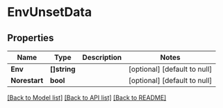 # EnvUnsetData

## Properties
Name | Type | Description | Notes
------------ | ------------- | ------------- | -------------
**Env** | **[]string** |  | [optional] [default to null]
**Norestart** | **bool** |  | [optional] [default to null]

[[Back to Model list]](../README.md#documentation-for-models) [[Back to API list]](../README.md#documentation-for-api-endpoints) [[Back to README]](../README.md)


